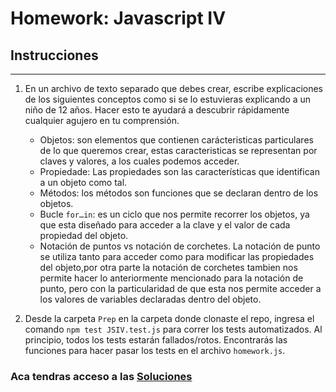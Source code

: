 # Homework: Javascript IV

## Instrucciones

---

1. En un archivo de texto separado que debes crear, escribe explicaciones de los siguientes conceptos como si se lo estuvieras explicando a un niño de 12 años. Hacer esto te ayudará a descubrir rápidamente cualquier agujero en tu comprensión.

   - Objetos: son elementos que contienen carácteristicas particulares de lo que queremos crear, estas caracteristicas se representan por claves y valores, a los cuales podemos acceder.
   - Propiedade: Las propiedades son las características que identifican a un objeto como tal.
   - Métodos: los métodos son funciones que se declaran dentro de los objetos.
   - Bucle `for…in`: es un ciclo que nos permite recorrer los objetos, ya que esta diseñado para acceder a la clave y el valor de cada propiedad del objeto.
   - Notación de puntos vs notación de corchetes. La notación de punto se utiliza tanto para acceder como para modificar las propiedades del objeto,por otra parte la notación de corchetes tambien nos permite hacer lo anteriormente mencionado para la notación de punto, pero con la particularidad de que esta nos permite acceder a los valores de variables declaradas dentro del objeto.

2. Desde la carpeta `Prep` en la carpeta donde clonaste el repo, ingresa el comando `npm test JSIV.test.js` para correr los tests automatizados. Al principio, todos los tests estarán fallados/rotos. Encontrarás las funciones para hacer pasar los tests en el archivo `homework.js`.

### Aca tendras acceso a las [Soluciones](https://github.com/atralice/Curso.Prep.Henry/blob/solution/05-JS-IV/homework/homework.js)
